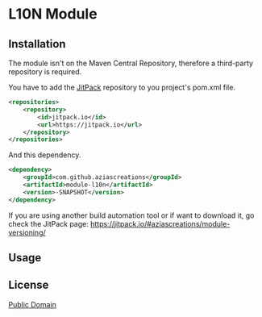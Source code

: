 # L10N Module


## Installation
The module isn't on the Maven Central Repository, therefore a third-party repository is required.

You have to add the [JitPack](https://jitpack.io/) repository to you project's pom.xml file.
```xml
<repositories>
	<repository>
		<id>jitpack.io</id>
		<url>https://jitpack.io</url>
	</repository>
</repositories>
```

And this dependency.
```xml
<dependency>
	<groupId>com.github.aziascreations</groupId>
	<artifactId>module-l10n</artifactId>
	<version>-SNAPSHOT</version>
</dependency>
```

If you are using another build automation tool or if want to download it, go check the JitPack page: https://jitpack.io/#aziascreations/module-versioning/

## Usage



## License
[Public Domain](LICENSE)